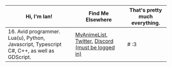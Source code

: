 | Hi, I'm Ian!               | Find Me Elsewhere                                                                           | That's pretty much everything.                                                                                                                                                 |
|----------------------------|---------------------------------------------------------------------------------------------|---------------------------------------------------------------------------------------------------------------------------------------------------------------|
| 16. Avid programmer. Lua(u), Python, Javascript, Typescript C#, C++, as well as GDScript. | [MyAnimeList](https://myanimelist.net/profile/1teq), [Twitter](https://twitter.com/1tequre), [Discord (must be logged in)](https://discord.com/users/626767339039490088) | # :3 
